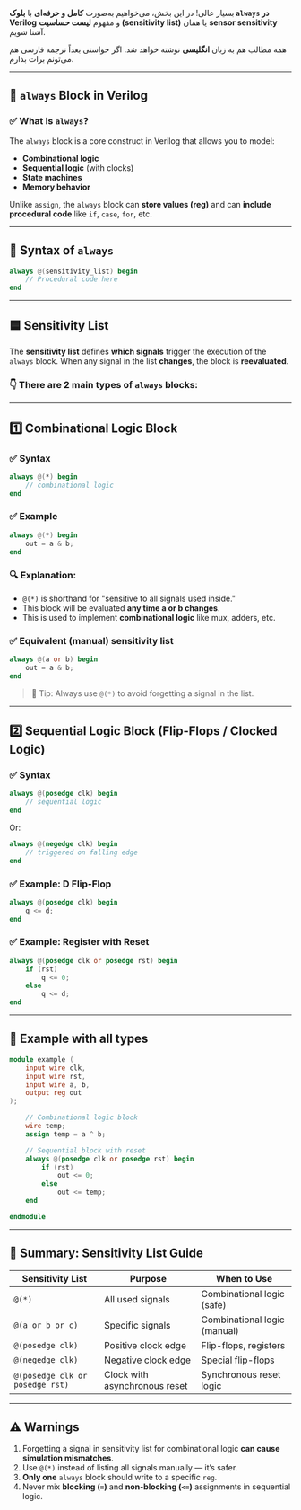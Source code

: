 بسیار عالی! در این بخش، می‌خواهیم به‌صورت **کامل و حرفه‌ای** با **بلوک `always` در Verilog** و مفهوم **لیست حساسیت (sensitivity list)** یا همان **sensor sensitivity** آشنا شویم.

همه مطالب هم به زبان **انگلیسی** نوشته خواهد شد. اگر خواستی بعداً ترجمه فارسی هم می‌تونم برات بذارم.

---

## 🔁 `always` Block in Verilog

### ✅ What Is `always`?

The `always` block is a core construct in Verilog that allows you to model:

* **Combinational logic**
* **Sequential logic** (with clocks)
* **State machines**
* **Memory behavior**

Unlike `assign`, the `always` block can **store values (reg)** and can **include procedural code** like `if`, `case`, `for`, etc.

---

## 🧠 Syntax of `always`

```verilog
always @(sensitivity_list) begin
    // Procedural code here
end
```

---

## 🟦 Sensitivity List

The **sensitivity list** defines **which signals** trigger the execution of the `always` block. When any signal in the list **changes**, the block is **reevaluated**.

### 👇 There are 2 main types of `always` blocks:

---

## 1️⃣ Combinational Logic Block

### ✅ Syntax

```verilog
always @(*) begin
    // combinational logic
end
```

### ✅ Example

```verilog
always @(*) begin
    out = a & b;
end
```

### 🔍 Explanation:

* `@(*)` is shorthand for "sensitive to all signals used inside."
* This block will be evaluated **any time a or b changes**.
* This is used to implement **combinational logic** like mux, adders, etc.

### ✅ Equivalent (manual) sensitivity list

```verilog
always @(a or b) begin
    out = a & b;
end
```

> 🧠 Tip: Always use `@(*)` to avoid forgetting a signal in the list.

---

## 2️⃣ Sequential Logic Block (Flip-Flops / Clocked Logic)

### ✅ Syntax

```verilog
always @(posedge clk) begin
    // sequential logic
end
```

Or:

```verilog
always @(negedge clk) begin
    // triggered on falling edge
end
```

### ✅ Example: D Flip-Flop

```verilog
always @(posedge clk) begin
    q <= d;
end
```

### ✅ Example: Register with Reset

```verilog
always @(posedge clk or posedge rst) begin
    if (rst)
        q <= 0;
    else
        q <= d;
end
```

---

## 🧪 Example with all types

```verilog
module example (
    input wire clk,
    input wire rst,
    input wire a, b,
    output reg out
);

    // Combinational logic block
    wire temp;
    assign temp = a ^ b;

    // Sequential block with reset
    always @(posedge clk or posedge rst) begin
        if (rst)
            out <= 0;
        else
            out <= temp;
    end

endmodule
```

---

## 🧠 Summary: Sensitivity List Guide

| Sensitivity List                | Purpose                       | When to Use                  |
| ------------------------------- | ----------------------------- | ---------------------------- |
| `@(*)`                          | All used signals              | Combinational logic (safe)   |
| `@(a or b or c)`                | Specific signals              | Combinational logic (manual) |
| `@(posedge clk)`                | Positive clock edge           | Flip-flops, registers        |
| `@(negedge clk)`                | Negative clock edge           | Special flip-flops           |
| `@(posedge clk or posedge rst)` | Clock with asynchronous reset | Synchronous reset logic      |

---

## ⚠️ Warnings

1. Forgetting a signal in sensitivity list for combinational logic **can cause simulation mismatches**.
2. Use `@(*)` instead of listing all signals manually — it’s safer.
3. **Only one** `always` block should write to a specific `reg`.
4. Never mix **blocking (`=`)** and **non-blocking (`<=`)** assignments in sequential logic.



